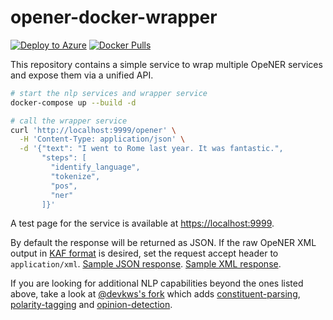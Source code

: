 # opener-docker-wrapper

[![Deploy to Azure](https://azuredeploy.net/deploybutton.svg)](https://portal.azure.com/#create/Microsoft.Template/uri/https%3A%2F%2Fraw.githubusercontent.com%2Fc-w%2Fopener-docker-wrapper%2Fmaster%2Fazuredeploy.json)
[![Docker Pulls](https://img.shields.io/docker/pulls/cwolff/opener-docker-wrapper.svg)](https://hub.docker.com/r/cwolff/opener-docker-wrapper/)

This repository contains a simple service to wrap multiple OpeNER services and expose them via a unified API.

```bash
# start the nlp services and wrapper service
docker-compose up --build -d

# call the wrapper service
curl 'http://localhost:9999/opener' \
  -H 'Content-Type: application/json' \
  -d '{"text": "I went to Rome last year. It was fantastic.",
       "steps": [
         "identify_language",
         "tokenize",
         "pos",
         "ner"
       ]}'
```

A test page for the service is available at [https://localhost:9999](http://localhost:9999).

By default the response will be returned as JSON. If the raw OpeNER XML
output in [KAF format](http://kyoto-project.eu/xmlgroup.iit.cnr.it/kyoto/indexdd46.html?option=com_content&view=article&id=141&Itemid=130)
is desired, set the request accept header to `application/xml`. [Sample JSON response](https://github.com/c-w/opener-docker-wrapper/files/2129059/rome.json.txt). [Sample XML response](https://github.com/c-w/opener-docker-wrapper/files/2128722/rome.xml.txt).

If you are looking for additional NLP capabilities beyond the ones listed above, take a look at [@devkws's fork](https://github.com/devkws/opener-docker-wrapper) which adds [constituent-parsing](https://github.com/devkws/opener-docker-constituent-parser), [polarity-tagging](https://github.com/devkws/opener-docker-polarity-tagger) and [opinion-detection](https://github.com/devkws/opener-docker-opinion-detector-basic).
